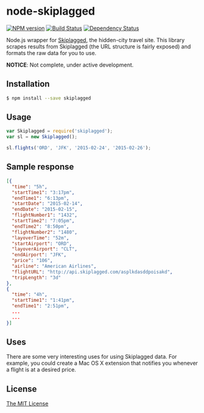
# node-skiplagged

[![NPM version][npm-image]][npm-url] [![Build Status][travis-image]][travis-url] [![Dependency Status][daviddm-url]][daviddm-image]

Node.js wrapper for [Skiplagged](http://skiplagged.com), the hidden-city travel site. This library scrapes results from Skiplagged (the URL structure is fairly exposed) and formats the raw data for you to use.

**NOTICE**: Not complete, under active development.

## Installation 
```sh
$ npm install --save skiplagged
```

## Usage
```javascript
var Skiplagged = require('skiplagged');
var sl = new Skiplagged();

sl.flights('ORD', 'JFK', '2015-02-24', '2015-02-26');
```

## Sample response 
```json
[{
  "time": "5h",
  "startTime1": "3:17pm",
  "endTime1": "6:13pm",
  "startDate": "2015-02-14",
  "endDate": "2015-02-15",
  "flightNumber1": "1432",
  "startTime2": "7:05pm",
  "endTime2": "8:50pm",
  "flightNumber2": "1480",
  "layoverTime": "52m",
  "startAirport": "ORD",
  "layoverAirport": "CLT",
  "endAirport": "JFK",
  "price": "106",
  "airline": "American Airlines",
  "flightURL": "http://api.skiplagged.com/asplkdasddpoisakd",
  "tripLength": "3d"
},
{
  "time": "4h",
  "startTime1": "1:41pm",
  "endTime1": "2:51pm",
  ...
  ...
}]
```

## Uses
There are some very interesting uses for using Skiplagged data. For example, you could create a Mac OS X extension that notifies you whenever a flight is at a desired price.

## License 

[The MIT License](LICENSE)


[npm-url]: https://npmjs.org/package/skiplagged 
[npm-image]: https://badge.fury.io/js/skiplagged.svg
[travis-url]: https://travis-ci.org/xasos/node-skiplagged 
[travis-image]: https://travis-ci.org/xasos/node-skiplagged.svg?branch=master
[daviddm-url]: https://david-dm.org/xasos/node-skiplagged.svg?theme=shields.io
[daviddm-image]: https://david-dm.org/xasos/node-skiplagged
